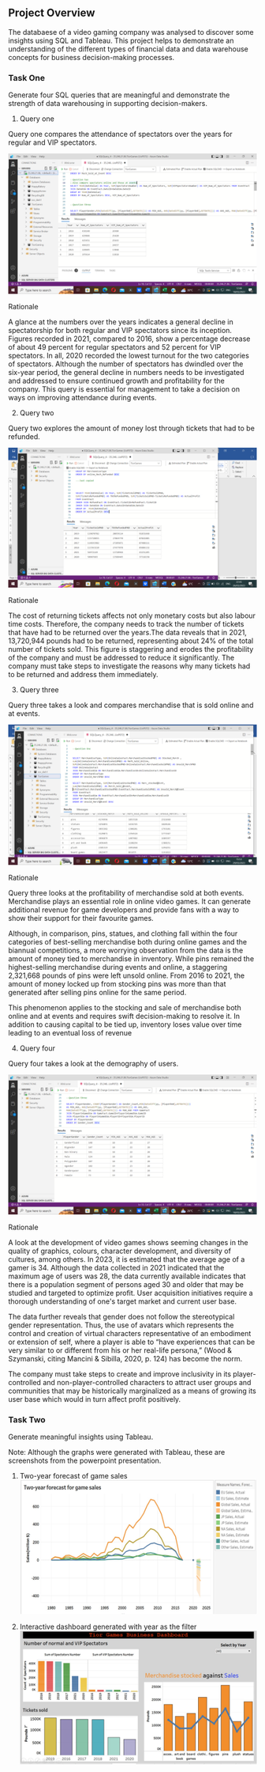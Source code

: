 ## Project Overview
The databaese of a video gaming company was analysed to discover some insights using SQL and Tableau. This project helps to
demonstrate an understanding of the different types of financial data and data warehouse concepts for business decision-making processes.

### Task One
Generate four SQL queries that are meaningful and demonstrate the strength of data warehousing in supporting decision-makers.


1. Query one
   
Query one compares the attendance of spectators over the years for regular and VIP spectators. 

![query_1](query_1.png)

Rationale

A glance at the numbers over the years indicates a general decline in spectatorship for both regular and VIP spectators since its inception. Figures recorded in 2021, compared to 2016, show a percentage decrease of about 49 percent for regular spectators and 52 percent for VIP spectators. In all, 2020 recorded the lowest turnout for the two categories of spectators. Although the number of spectators has dwindled over the six-year period, the general decline in numbers needs to be investigated and addressed to ensure continued growth and profitability for the company. This query is essential for management to take a decision on ways on improving attendance during events.



2. Query two

Query two explores the amount of money lost through tickets that had to be refunded. 


![query_2](query_2.png)

Rationale

The cost of returning tickets affects not only monetary costs but also labour time costs. Therefore, the company needs to track the number of tickets that have had to be returned over the years.The data reveals that in 2021, 13,720,944 pounds had to be returned, representing about 24% of the total number of tickets sold. This figure is staggering and erodes the profitability of the company and must be addressed to reduce it significantly. The company must take steps to investigate the reasons why many tickets had to be returned and address them immediately.


3.  Query three

Query three takes a look and compares merchandise that is sold online and at events. 

![query_3](query_3.png)

Rationale

Query three looks at the profitability of merchandise sold at both events. Merchandise plays an essential role in online video games. It can generate additional revenue for game developers and provide fans with a way to show their support for their favourite games.

Although, in comparison, pins, statues, and clothing fall within the four categories of best-selling merchandise both during online games and the biannual competitions, a more worrying observation from the data is the amount of money tied to merchandise in inventory.  While pins remained the highest-selling merchandise during events and online, a staggering 2,321,668 pounds of pins were left unsold online. From 2016 to 2021, the amount of money locked up from stocking pins was more than that generated after selling pins online for the same period.

This phenomenon applies to the stocking and sale of merchandise both online and at events and requires swift decision-making to resolve it. In addition to causing capital to be tied up, inventory loses value over time leading to an eventual loss of revenue


4.  Query four

Query four takes a look at the demography of users.


![query_4](query_4.png)

Rationale

A look at the development of video games shows seeming changes in the quality of graphics, colours, character development, and diversity of cultures, among others. In 2023, it is estimated that the average age of a gamer is 34. Although the data collected in 2021 indicated that the maximum age of users was 28, the data currently available indicates that there is a population segment of persons aged 30 and older that may be studied and targeted to optimize profit. 
User acquisition initiatives require a thorough understanding of one's target market and current user base.

The data further reveals that gender does not follow the stereotypical gender representation. Thus, the use of avatars which represents the control and creation of virtual characters representative of an embodiment or extension of self, where a player is able to “have experiences that can be very similar to or different from his or her real-life persona,” (Wood & Szymanski, citing Mancini & Sibilla, 2020, p. 124) has become the norm. 

The company must take steps to create and improve inclusivity in its player-controlled and non-player-controlled characters to attract user groups and communities that may be historically marginalized as a means of growing its user base which would in turn affect profit positively. 





### Task Two
Generate meaningful insights using Tableau.

Note: Although the graphs were generated with Tableau, these are screenshots from the powerpoint presentation. 

1. Two-year forecast of game sales
![Tableau_visuals_3](Tableau_visuals_3.jpg)


2. Interactive dashboard generated with year as the filter
![Tableau_Visuals_1](Tableau_Visuals_1.jpg) 


